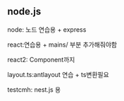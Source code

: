 <h2>node.js</h2>
<p>node: 노드 연습용 + express</p>
<p>react:연습용 + mains/ 부분 추가해줘야함</p>
<p>react2: Component까지</p>
<p>layout.ts:antlayout 연습 + ts변환필요</p>
<p>testcmh: nest.js 용</p>
